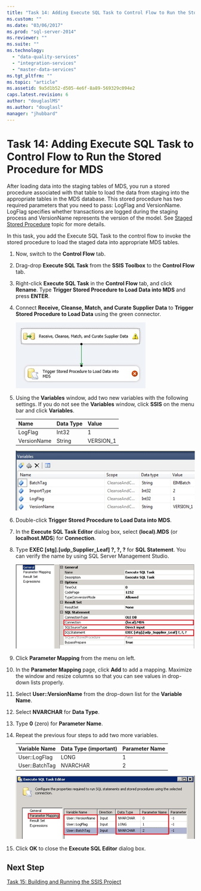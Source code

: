 ```yaml
---
title: "Task 14: Adding Execute SQL Task to Control Flow to Run the Stored Procedure for MDS | Microsoft Docs"
ms.custom: ""
ms.date: "03/06/2017"
ms.prod: "sql-server-2014"
ms.reviewer: ""
ms.suite: ""
ms.technology: 
  - "data-quality-services"
  - "integration-services"
  - "master-data-services"
ms.tgt_pltfrm: ""
ms.topic: "article"
ms.assetid: 9a5d1b52-d505-4e6f-8a89-569329c094e2
caps.latest.revision: 6
author: "douglaslMS"
ms.author: "douglasl"
manager: "jhubbard"
---
```

# Task 14: Adding Execute SQL Task to Control Flow to Run the Stored Procedure for MDS
  After loading data into the staging tables of MDS, you run a stored procedure associated with that table to load the data from staging into the appropriate tables in the MDS database. This stored procedure has two required parameters that you need to pass: LogFlag and VersionName. LogFlag specifies whether transactions are logged during the staging process and VersionName represents the version of the model. See [Staged Stored Procedure](http://msdn.microsoft.com/library/hh231028.aspx) topic for more details.  
  
 In this task, you add the Execute SQL Task to the control flow to invoke the stored procedure to load the staged data into appropriate MDS tables.  
  
1.  Now, switch to the **Control Flow** tab.  
  
2.  Drag-drop **Execute SQL Task** from the **SSIS Toolbox** to the **Control Flow** tab.  
  
3.  Right-click **Execute SQL Task** in the **Control Flow** tab, and click **Rename**. Type **Trigger Stored Procedure to Load Data into MDS** and press **ENTER**.  
  
4.  Connect **Receive, Cleanse, Match, and Curate Supplier Data** to **Trigger Stored Procedure to Load Data** using the green connector.  
  
     ![Connect to Execute SQL Task](../../2014/tutorials/media/et-addingesqltasktocftorunthespformds-01.jpg "Connect to Execute SQL Task")  
  
5.  Using the **Variables** window, add two new variables with the following settings. If you do not see the **Variables** window, click **SSIS** on the menu bar and click **Variables**.  
  
    |Name|Data Type|Value|  
    |----------|---------------|-----------|  
    |LogFlag|Int32|1|  
    |VersionName|String|VERSION_1|  
  
     ![SSIS Variables Window](../../2014/tutorials/media/et-addingesqltasktocftorunthespformds-02.jpg "SSIS Variables Window")  
  
6.  Double-click **Trigger Stored Procedure to Load Data into MDS**.  
  
7.  In the **Execute SQL Task Editor** dialog box, select **(local).MDS** (or **localhost.MDS**) for **Connection**.  
  
8.  Type **EXEC [stg].[udp_Supplier_Leaf] ?, ?, ?** for **SQL Statement**. You can verify the name by using SQL Server Management Studio.  
  
     ![Execute SQL Editor Dialog Box - General Settings](../../2014/tutorials/media/et-addingesqltasktocftorunthespformds-03.jpg "Execute SQL Editor Dialog Box - General Settings")  
  
9. Click **Parameter Mapping** from the menu on left.  
  
10. In the **Parameter Mapping** page, click **Add** to add a mapping. Maximize the window and resize columns so that you can see values in drop-down lists properly.  
  
11. Select **User::VersionName** from the drop-down list for the **Variable Name**.  
  
12. Select **NVARCHAR** for **Data Type**.  
  
13. Type **0** (zero) for **Parameter Name**.  
  
14. Repeat the previous four steps to add two more variables.  
  
    |Variable Name|Data Type (important)|Parameter Name|  
    |-------------------|-----------------------------|--------------------|  
    |User::LogFlag|LONG|1|  
    |User::BatchTag|NVARCHAR|2|  
  
     ![Execute SQL Task Editor - Parameter Mapping](../../2014/tutorials/media/et-addingesqltasktocftorunthespformds-04.jpg "Execute SQL Task Editor - Parameter Mapping")  
  
15. Click **OK** to close the **Execute SQL Editor** dialog box.  
  
## Next Step  
 [Task 15: Building and Running the SSIS Project](../../2014/tutorials/task-15-building-and-running-the-ssis-project.md)  
  
  